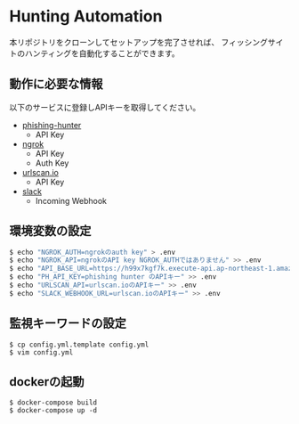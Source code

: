 # Hunting Automation

本リポジトリをクローンしてセットアップを完了させれば、
フィッシングサイトのハンティングを自動化することができます。

## 動作に必要な情報
以下のサービスに登録しAPIキーを取得してください。

* [phishing-hunter](https://phishing-hunter.com)
	* API Key
* [ngrok](https://ngrok.com/)
	* API Key
	* Auth Key
* [urlscan.io](https://urlscan.io/)
	* API Key
* [slack](https://slack.com/intl/ja-jp/help/articles/115005265063-Slack-%E3%81%A7%E3%81%AE-Incoming-Webhook-%E3%81%AE%E5%88%A9%E7%94%A8)
	* Incoming Webhook

## 環境変数の設定
```bash
$ echo "NGROK_AUTH=ngrokのauth key" > .env
$ echo "NGROK_API=ngrokのAPI key NGROK_AUTHではありません" >> .env
$ echo "API_BASE_URL=https://h99x7kgf7k.execute-api.ap-northeast-1.amazonaws.com/prod" >> .env
$ echo "PH_API_KEY=phishing hunter のAPIキー" >> .env
$ echo "URLSCAN_API=urlscan.ioのAPIキー" >> .env
$ echo "SLACK_WEBHOOK_URL=urlscan.ioのAPIキー" >> .env
```

## 監視キーワードの設定
```
$ cp config.yml.template config.yml
$ vim config.yml
```

## dockerの起動
```
$ docker-compose build
$ docker-compose up -d
```
